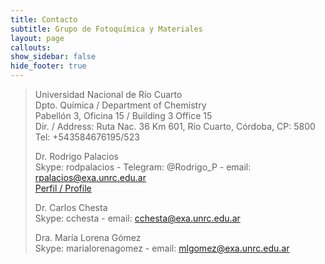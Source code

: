 ```yaml
---
title: Contacto
subtitle: Grupo de Fotoquímica y Materiales
layout: page
callouts:
show_sidebar: false
hide_footer: true
---
```


> Universidad Nacional de Río Cuarto<br>
> Dpto. Química / Department of Chemistry<br>
> Pabellón 3, Oficina 15 / Building 3 Office 15<br>
> Dir. / Address: Ruta Nac. 36 Km 601, Río Cuarto, Córdoba, CP: 5800<br>
> Tel: +543584676195/523<br>
>
> Dr. Rodrigo Palacios<br>
> Skype: rodpalacios - Telegram: @Rodrigo_P - email: rpalacios@exa.unrc.edu.ar<br>
> [Perfil / Profile]( http://scholar.google.com.ar/citations?hl=en&user=oftPmBUAAAAJ)<br>
>
> Dr. Carlos Chesta<br>
> Skype: cchesta - email: cchesta@exa.unrc.edu.ar<br>
>
> Dra. María Lorena Gómez<br>
> Skype: marialorenagomez - email: mlgomez@exa.unrc.edu.ar
